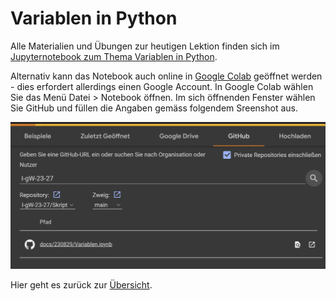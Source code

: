 # Variablen in Python

Alle Materialien und Übungen zur heutigen Lektion finden sich im
[Jupyternotebook zum Thema Variablen in
Python](docs/230829/02_variablen.ipynb).

Alternativ kann das Notebook auch online in
[Google Colab](https://colab.research.google.com/notebooks/intro.ipynb)
geöffnet werden - dies erfordert allerdings einen Google Account. In
Google Colab wählen Sie das Menü Datei > Notebook öffnen. Im sich
öffnenden Fenster wählen Sie GitHub und füllen die Angaben gemäss
folgendem Sreenshot aus.

![Google Colab](../images/colab_auswahl.png)

Hier geht es zurück zur [Übersicht](../index.md).
